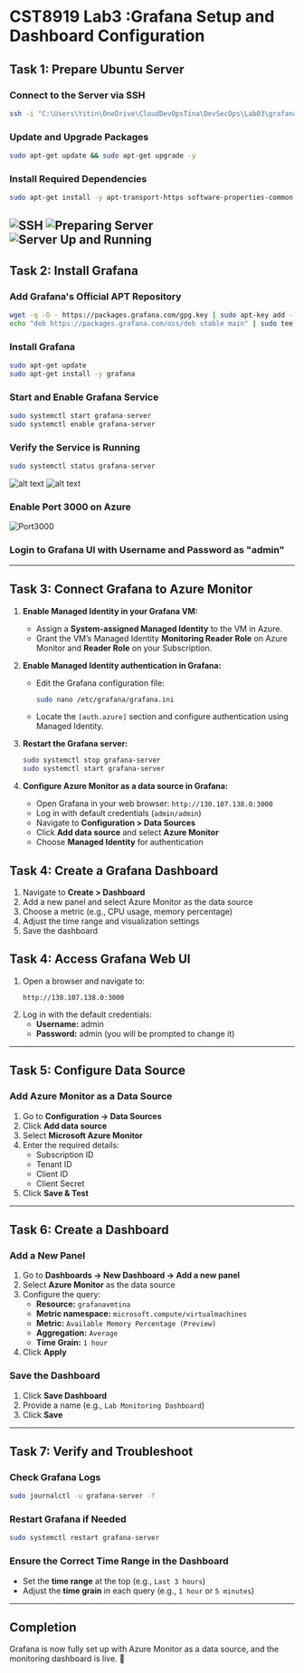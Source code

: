 # CST8919 Lab3 :Grafana Setup and Dashboard Configuration

## Task 1: Prepare Ubuntu Server
### Connect to the Server via SSH
```sh
ssh -i "C:\Users\Yitin\OneDrive\CloudDevOpsTina\DevSecOps\Lab03\grafanavmtina_key.pem" azureuser@130.107.138.0
```

### Update and Upgrade Packages
```sh
sudo apt-get update && sudo apt-get upgrade -y
```

### Install Required Dependencies
```sh
sudo apt-get install -y apt-transport-https software-properties-common wget
```
![SSH](1a.png)
![Preparing Server](1b.png)
![Server Up and Running](1c.png)
---

## Task 2: Install Grafana
### Add Grafana's Official APT Repository
```sh
wget -q -O - https://packages.grafana.com/gpg.key | sudo apt-key add -
echo "deb https://packages.grafana.com/oss/deb stable main" | sudo tee /etc/apt/sources.list.d/grafana.list
```

### Install Grafana
```sh
sudo apt-get update
sudo apt-get install -y grafana
```

### Start and Enable Grafana Service
```sh
sudo systemctl start grafana-server
sudo systemctl enable grafana-server
```

### Verify the Service is Running
```sh
sudo systemctl status grafana-server
```
![alt text](2a.png)
![alt text](2c.png)

### Enable Port 3000 on Azure
![Port3000](<2c2 (enable Port 3000).png>)

### Login to Grafana UI with Username and Password as "admin"

---

## Task 3: Connect Grafana to Azure Monitor
1. **Enable Managed Identity in your Grafana VM:**
   - Assign a **System-assigned Managed Identity** to the VM in Azure.
   - Grant the VM’s Managed Identity **Monitoring Reader Role** on Azure Monitor and **Reader Role** on your Subscription.

2. **Enable Managed Identity authentication in Grafana:**
   - Edit the Grafana configuration file:
     ```sh
     sudo nano /etc/grafana/grafana.ini
     ```
   - Locate the `[auth.azure]` section and configure authentication using Managed Identity.

3. **Restart the Grafana server:**
   ```sh
   sudo systemctl stop grafana-server
   sudo systemctl start grafana-server
   ```

4. **Configure Azure Monitor as a data source in Grafana:**
   - Open Grafana in your web browser: `http://130.107.138.0:3000`
   - Log in with default credentials (`admin/admin`)
   - Navigate to **Configuration > Data Sources**
   - Click **Add data source** and select **Azure Monitor**
   - Choose **Managed Identity** for authentication

## Task 4: Create a Grafana Dashboard
1. Navigate to **Create > Dashboard**
2. Add a new panel and select Azure Monitor as the data source
3. Choose a metric (e.g., CPU usage, memory percentage)
4. Adjust the time range and visualization settings
5. Save the dashboard
## Task 4: Access Grafana Web UI
1. Open a browser and navigate to:
   ```
   http://130.107.138.0:3000
   ```
2. Log in with the default credentials:
   - **Username:** admin
   - **Password:** admin (you will be prompted to change it)

---

## Task 5: Configure Data Source
### Add Azure Monitor as a Data Source
1. Go to **Configuration → Data Sources**
2. Click **Add data source**
3. Select **Microsoft Azure Monitor**
4. Enter the required details:
   - Subscription ID
   - Tenant ID
   - Client ID
   - Client Secret
5. Click **Save & Test**

---

## Task 6: Create a Dashboard
### Add a New Panel
1. Go to **Dashboards → New Dashboard → Add a new panel**
2. Select **Azure Monitor** as the data source
3. Configure the query:
   - **Resource:** `grafanavmtina`
   - **Metric namespace:** `microsoft.compute/virtualmachines`
   - **Metric:** `Available Memory Percentage (Preview)`
   - **Aggregation:** `Average`
   - **Time Grain:** `1 hour`
4. Click **Apply**

### Save the Dashboard
1. Click **Save Dashboard**
2. Provide a name (e.g., `Lab Monitoring Dashboard`)
3. Click **Save**

---

## Task 7: Verify and Troubleshoot
### Check Grafana Logs
```sh
sudo journalctl -u grafana-server -f
```

### Restart Grafana if Needed
```sh
sudo systemctl restart grafana-server
```

### Ensure the Correct Time Range in the Dashboard
- Set the **time range** at the top (e.g., `Last 3 hours`)
- Adjust the **time grain** in each query (e.g., `1 hour` or `5 minutes`)

---

## Completion
Grafana is now fully set up with Azure Monitor as a data source, and the monitoring dashboard is live. 🎉

